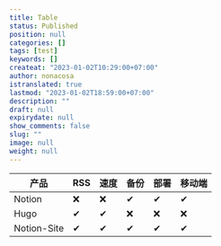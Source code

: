 ```yaml
---
title: Table
status: Published
position: null
categories: []
tags: [test]
keywords: []
createat: "2023-01-02T10:29:00+07:00"
author: nonacosa
istranslated: true
lastmod: "2023-01-02T18:59:00+07:00"
description: ""
draft: null
expirydate: null
show_comments: false
slug: ""
image: null
weight: null
---
```


| 产品 | RSS | 速度 | 备份 | 部署 | 移动端 |
| --- | --- | --- | --- | --- | --- |
| Notion | ❌ | ❌ | ✔ | ✔ | ✔ |
| Hugo | ✔ | ✔ | ❌ | ❌ | ❌ |
| Notion-Site | ✔ | ✔ | ✔ | ✔ | ✔ |
<!--more-->

<!--more-->